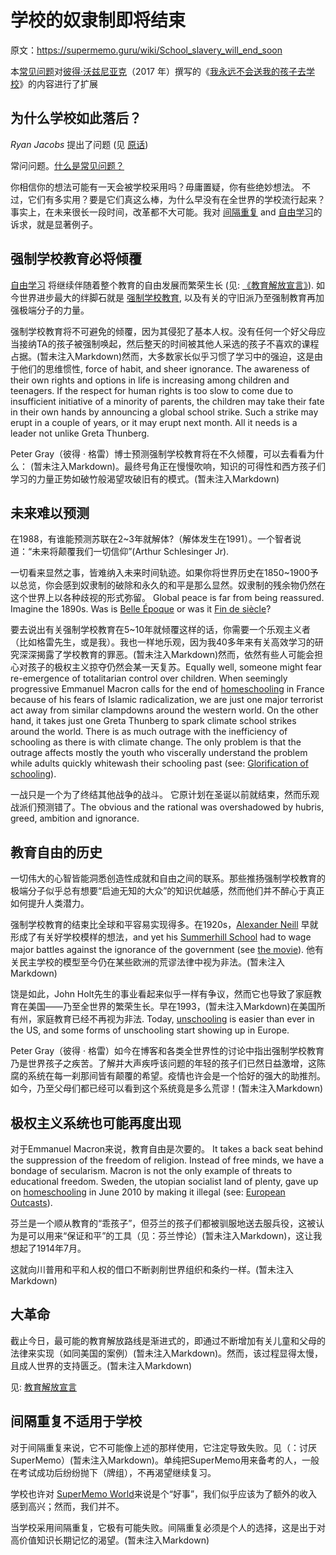 # 学校的奴隶制即将结束

原文：https://supermemo.guru/wiki/School_slavery_will_end_soon

本[常见问题](https://supermemo.guru/wiki/FAQs)对[彼得·沃兹尼亚克](https://supermemo.guru/wiki/Piotr_Wozniak)（2017 年）撰写的《[我永远不会送我的孩子去学校](https://supermemo.guru/wiki/Problem_of_Schooling)》的内容进行了扩展

## 为什么学校如此落后？

*Ryan Jacobs* 提出了问题 (见 [原话](https://supermemopedia.com/wiki/Do_you_believe_that_your_ideas_will_ever_be_applied_to_school_systems%3F))

常问问题。[什么是常见问题？](https://supermemo.guru/wiki/What_are_FAQs%3F)

你相信你的想法可能有一天会被学校采用吗？毋庸置疑，你有些绝妙想法。 不过，它们有多实用？要是它们真这么棒，为什么早没有在全世界的学校流行起来？事实上，在未来很长一段时间，改革都不大可能。我对 [间隔重复](https://supermemo.guru/wiki/Spaced_repetition) and [自由学习](https://supermemo.guru/wiki/Free_learning)的诉求，就是显著例子。

## 强制学校教育必将倾覆

[自由学习](https://supermemo.guru/wiki/Free_learning) 将继续伴随着整个教育的自由发展而繁荣生长 (见: [《教育解放宣言》](https://supermemo.guru/wiki/Declaration_of_Educational_Emancipation)). 如今世界进步最大的绊脚石就是 [强制学校教育](https://supermemo.guru/wiki/Compulsory_schooling), 以及有关的守旧派乃至强制教育再加强极端分子的力量。

强制学校教育将不可避免的倾覆，因为其侵犯了基本人权。没有任何一个好父母应当接纳TA的孩子被强制唤起，然后整天的时间被其他人采选的孩子不喜欢的课程占据。(暂未注入Markdown)然而，大多数家长似乎习惯了学习中的强迫，这是由于他们的思维惯性, force of habit, and sheer ignorance. The awareness of their own rights and options in life is increasing among children and teenagers. If the respect for human rights is too slow to come due to insufficient initiative of a minority of parents, the children may take their fate in their own hands by announcing a global school strike. Such a strike may erupt in a couple of years, or it may erupt next month. All it needs is a leader not unlike Greta Thunberg.

Peter Gray（彼得 · 格雷）博士预测强制学校教育将在不久倾覆，可以去看看为什么： (暂未注入Markdown)。最终号角正在慢慢吹响，知识的可得性和西方孩子们学习的力量正势如破竹般渴望攻破旧有的模式。(暂未注入Markdown)

## 未来难以预测

在1988，有谁能预测苏联在2~3年就解体?（解体发生在1991）。一个智者说道：“未来将颠覆我们一切信仰”(Arthur Schlesinger Jr).

一切看来显然之事，皆难纳入未来时间轨迹。如果你将世界历史在1850~1900予以总览，你会感到奴隶制的破除和永久的和平是那么显然。奴隶制的残余物仍然在这个世界上以各种歧视的形式弥留。 Global peace is far from being reassured. Imagine the 1890s. Was is [Belle Époque](https://en.wikipedia.org/wiki/Belle_Époque) or was it [Fin de siècle](https://en.wikipedia.org/wiki/Fin_de_siècle)?

要去说出有关强制学校教育在5~10年就倾覆这样的话，你需要一个乐观主义者（比如格雷先生，或是我）。我也一样地乐观，因为我40多年来有关高效学习的研究深深揭露了学校教育的罪恶。(暂未注入Markdown)然而，依然有些人可能会担心对孩子的极权主义掠夺仍然会某一天复苏。Equally well, someone might fear re-emergence of totalitarian control over children. When seemingly progressive Emmanuel Macron calls for the end of [homeschooling](https://supermemo.guru/wiki/Homeschooling) in France because of his fears of Islamic radicalization, we are just one major terrorist act away from similar clampdowns around the western world. On the other hand, it takes just one Greta Thunberg to spark climate school strikes around the world. There is as much outrage with the inefficiency of schooling as there is with climate change. The only problem is that the outrage affects mostly the youth who viscerally understand the problem while adults quickly whitewash their schooling past (see: [Glorification of schooling](https://supermemo.guru/wiki/Glorification_of_schooling)).

一战只是一个为了终结其他战争的战斗。 它原计划在圣诞以前就结束，然而乐观战派们预测错了。The obvious and the rational was overshadowed by hubris, greed, ambition and ignorance.

## 教育自由的历史

一切伟大的心智皆能洞悉创造性成就和自由之间的联系。那些推扬强制学校教育的极端分子似乎总有想要“启迪无知的大众”的知识优越感，然而他们并不醉心于真正如何提升人类潜力。

强制学校教育的结束比全球和平容易实现得多。在1920s，[Alexander Neill](https://en.wikipedia.org/wiki/A._S._Neill) 早就形成了有关好学校模样的想法，and yet his [Summerhill School](https://en.wikipedia.org/wiki/Summerhill_School) had to wage major battles against the ignorance of the government (see [the movie](https://youtu.be/TxngqMavda0)). 他有关民主学校的模型至今仍在某些欧洲的荒谬法律中视为非法。(暂未注入Markdown)

饶是如此，John Holt先生的事业看起来似乎一样有争议，然而它也导致了家庭教育在美国——乃至全世界的繁荣生长。早在1993，(暂未注入Markdown)在美国所有州，家庭教育已经不再视为非法. Today, [unschooling](https://supermemo.guru/wiki/Unschooling) is easier than ever in the US, and some forms of unschooling start showing up in Europe.

Peter Gray（彼得 · 格雷）如今在博客和各类全世界性的讨论中指出强制学校教育乃是世界孩子之疾苦。了解并大声疾呼该问题的年轻的孩子们已然日益激增，这陈腐的系统在每一刹那间皆有颠覆的希望。疫情也许会是一个恰好的强大的助推剂。如今，乃至父母们都已经可以看到这个系统竟是多么荒谬！(暂未注入Markdown)

## 极权主义系统也可能再度出现

对于Emmanuel Macron来说，教育自由是次要的。 It takes a back seat behind the suppression of the freedom of religion. Instead of free minds, we have a bondage of secularism. Macron is not the only example of threats to educational freedom. Sweden, the utopian socialist land of plenty, gave up on [homeschooling](https://supermemo.guru/wiki/Homeschooling) in June 2010 by making it illegal (see: [European Outcasts](https://supermemo.guru/wiki/European_Outcasts)).

芬兰是一个顺从教育的“乖孩子”，但芬兰的孩子们都被驯服地送去服兵役，这被认为是可以用来“保证和平”的工具（见：芬兰悖论）(暂未注入Markdown)，这让我想起了1914年7月。

这就向川普用和平和人权的借口不断剥削世界组织和条约一样。(暂未注入Markdown)

## 大革命

截止今日，最可能的教育解放路线是渐进式的，即通过不断增加有关儿童和父母的法律来实现（如同美国的案例）(暂未注入Markdown)。然而，该过程显得太慢，且成人世界的支持匮乏。(暂未注入Markdown)

见: [教育解放宣言](https://supermemo.guru/wiki/Declaration_of_Educational_Emancipation)

## 间隔重复不适用于学校

对于间隔重复来说，它不可能像上述的那样使用，它注定导致失败。见（：讨厌SuperMemo）(暂未注入Markdown)。单纯把SuperMemo用来备考的人，一般在考试成功后纷纷抛下（牌组），不再渴望继续复习。

学校也许对 [SuperMemo World](https://supermemo.guru/wiki/SuperMemo_World)来说是个“好事”，我们似乎应该为了额外的收入感到高兴；然而，我们并不。

当学校采用间隔重复，它极有可能失败。间隔重复必须是个人的选择，这是出于对高价值知识长期记忆的渴望。(暂未注入Markdown)